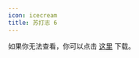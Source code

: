```yaml
---
icon: icecream
title: 苏打志 6
---
```


<PDF url="/pdf/sodazine6.pdf" />

如果你无法查看，你可以点击 [这里](/pdf/sodazine6.pdf) 下载。
